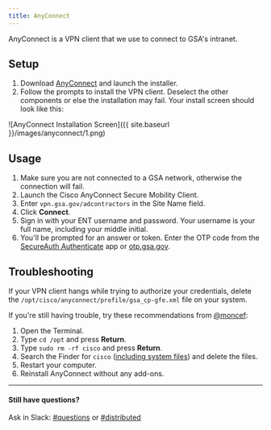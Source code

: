 ```yaml
---
title: AnyConnect
---
```


AnyConnect is a VPN client that we use to connect to GSA's intranet.

## Setup

1. Download [AnyConnect](https://docs.google.com/a/gsa.gov/file/d/0B3ITffwb_3dKMUV6dU9zXzRnR2s/edit?usp=sharing) and launch the installer.
2. Follow the prompts to install the VPN client. Deselect the other components or else the installation may fail. Your install screen should look like this:

![AnyConnect Installation Screen]({{ site.baseurl }}/images/anyconnect/1.png)

## Usage

1. Make sure you are not connected to a GSA network, otherwise the connection will fail.
2. Launch the Cisco AnyConnect Secure Mobility Client.
3. Enter `vpn.gsa.gov/adcontractors` in the Site Name field.
4. Click **Connect**.
5. Sign in with your ENT username and password. Your username is your full name, including your middle initial.
6. You'll be prompted for an answer or token. Enter the OTP code from the [SecureAuth Authenticate](https://itunes.apple.com/us/app/secureauth-otp/id615536686?mt=8) app or [otp.gsa.gov](https://otp.gsa.gov).

## Troubleshooting

If your VPN client hangs while trying to authorize your credentials, delete the `/opt/cisco/anyconnect/profile/gsa_cp-gfe.xml` file on your system.

If you're still having trouble, try these recommendations from [@moncef](https://18f.slack.com/team/moncef):

1. Open the Terminal.
2. Type `cd /opt` and press **Return**.
3. Type `sudo rm -rf cisco` and press **Return**.
4. Search the Finder for `cisco` ([including system files](https://support.apple.com/en-us/HT202121)) and delete the files.
5. Restart your computer.
6. Reinstall AnyConnect without any add-ons.

---

#### Still have questions?

Ask in Slack: [#questions](https://18f.slack.com/messages/questions/) or [#distributed](https://18f.slack.com/messages/distributed/)
